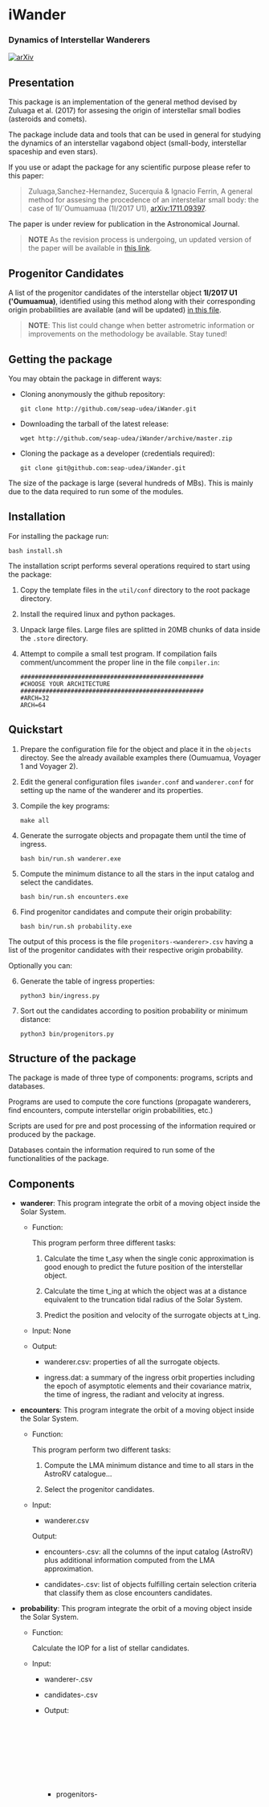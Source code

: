 # iWander
### Dynamics of Interstellar Wanderers

[![arXiv](http://img.shields.io/badge/arXiv-1711.09397-orange.svg?style=flat)](http://arxiv.org/abs/1711.09397)

Presentation
------------

This package is an implementation of the general method devised by
Zuluaga et al. (2017) for assesing the origin of interstellar small
bodies (asteroids and comets).

The package include data and tools that can be used in general for
studying the dynamics of an interstellar vagabond object (small-body,
interstellar spaceship and even stars).

If you use or adapt the package for any scientific purpose please
refer to this paper:

> Zuluaga,Sanchez-Hernandez, Sucerquia & Ignacio Ferrin, A general
> method for assesing the procedence of an interstellar small body:
> the case of 1I/´Oumuamuaa (1I/2017 U1),
> [arXiv:1711.09397](https://arxiv.org/abs/1711.09397).

The paper is under review for publication in the Astronomical Journal.

> **NOTE** As the revision process is undergoing, un updated version
  of the paper will be available in [this
  link](doc/Zuluaga_et_al_2017-AssesingOriginProbability.pdf).

Progenitor Candidates
----------------------

A list of the progenitor candidates of the interstellar object
**1I/2017 U1 ('Oumuamua)**, identified using this method along with
their corresponding origin probabilities are available (and will be
updated) [in this file](CANDIDATES-Oumuamua-Past.md).

> **NOTE**: This list could change when better astrometric information
  or improvements on the methodology be available. Stay tuned!

Getting the package
-------------------

You may obtain the package in different ways:

- Cloning anonymously the github repository:

  ```  
  git clone http://github.com/seap-udea/iWander.git
  ```  

- Downloading the tarball of the latest release:

  ```  
  wget http://github.com/seap-udea/iWander/archive/master.zip
  ```  

- Cloning the package as a developer (credentials required):

  ```  
  git clone git@github.com:seap-udea/iWander.git
  ```  

The size of the package is large (several hundreds of MBs).  This is
mainly due to the data required to run some of the modules.  

Installation
----------------

For installing the package run:

    bash install.sh

The installation script performs several operations required to start
using the package:

1. Copy the template files in the ``util/conf`` directory to the
   root package directory.

2. Install the required linux and python packages.

3. Unpack large files.  Large files are splitted in 20MB chunks of
   data inside the `.store` directory.  

4. Attempt to compile a small test program.  If compilation fails
   comment/uncomment the proper line in the file ``compiler.in``:

   ```  
   ###################################################
   #CHOOSE YOUR ARCHITECTURE
   ###################################################
   #ARCH=32
   ARCH=64
   ```  

Quickstart
----------

1. Prepare the configuration file for the object and place it in the
   ``objects`` directoy. See the already available examples there
   (Oumuamua, Voyager 1 and Voyager 2).

1. Edit the general configuration files ``iwander.conf`` and
   ``wanderer.conf`` for setting up the name of the wanderer and its
   properties.

2. Compile the key programs:

   ```  
   make all
   ```  

3. Generate the surrogate objects and propagate them until the time of ingress.

   ```  
   bash bin/run.sh wanderer.exe
   ```  

4. Compute the minimum distance to all the stars in the input catalog
   and select the candidates.

   ```  
   bash bin/run.sh encounters.exe
   ```  

5. Find progenitor candidates and compute their origin probability:

   ```  
   bash bin/run.sh probability.exe
   ```  

The output of this process is the file ``progenitors-<wanderer>.csv``
having a list of the progenitor candidates with their respective
origin probability.

Optionally you can:

6. Generate the table of ingress properties:

   ```  
   python3 bin/ingress.py
   ```  

7. Sort out the candidates according to position probability or
   minimum distance:

   ```  
   python3 bin/progenitors.py
   ```  

Structure of the package
------------------------

The package is made of three type of components: programs, scripts and
databases.

Programs are used to compute the core functions (propagate wanderers,
find encounters, compute interstellar origin probabilities, etc.)

Scripts are used for pre and post processing of the information
required or produced by the package.

Databases contain the information required to run some of the
functionalities of the package.

Components
----------

- **wanderer**: This program integrate the orbit of a moving object
  inside the Solar System.

  * Function: 

    This program perform three different tasks:

    1) Calculate the time t_asy when the single conic approximation is
       good enough to predict the future position of the interstellar
       object.

    2) Calculate the time t_ing at which the object was at a distance
       equivalent to the truncation tidal radius of the Solar System.

    3) Predict the position and velocity of the surrogate objects at
       t_ing.

  * Input: None

  * Output: 

    * wanderer.csv: properties of all the surrogate objects.

    * ingress.dat: a summary of the ingress orbit properties including
      the epoch of asymptotic elements and their covariance matrix,
      the time of ingress, the radiant and velocity at ingress.

- **encounters**: This program integrate the orbit of a moving object
  inside the Solar System.
  
  * Function: 

    This program perform two different tasks:

    1) Compute the LMA minimum distance and time to all stars in the
       AstroRV catalogue...

    2) Select the progenitor candidates.

  * Input: 
    - wanderer.csv

    Output: 

    - encounters-<Wanderer>.csv: all the columns of the input catalog (AstroRV)
      plus additional information computed from the LMA approximation.

    - candidates-<Wanderer>.csv: list of objects fulfilling certain
      selection criteria that classify them as close encounters candidates.

- **probability**: This program integrate the orbit of a moving object
  inside the Solar System.

  * Function: 

    Calculate the IOP for a list of stellar candidates.

  * Input:

    - wanderer-<object>.csv

    - candidates-<object>.csv

  * Output: 

    - progenitors-<object>.csv

For the developer
-----------------

iWander uses GSL and Spice as backbone utility libraries.  The latest
precompiled version of both libraries, along witth the header files
are provided with the package in the `util` directory.

Input parameters are passed to the programs using a configuration file
`<programa.conf>`.  The configuration file has the structure of a C
program.  The declarations and actions in the program are included
directly into the `main` of the corresponding program.

Naming conventions:

* Configuration variables: Capitalized. Example: Wanderer,
  Npart.

* Macros and global variables: Fully capital. Example: FILENAME,
  REARTH.

* Routines: Umbrella style. Example: vectorAllocate, integrateEOM.

* Local variables: Free naming rules.

Acknowledgements
----------------

This package has been developed thanks to the incredible work made by
previous scientist and developers. Most of the work of those who make
this package possible has been cited in our papers.  Others are
mentioned in the software itself.

License
--------------
Copyright (C) 2017 Jorge I. Zuluaga, Oscar Sanchez-Hernandez, Mario Sucerquia & Ignacio Ferrin

Permission is hereby granted, free of charge, to any person obtaining
a copy of this software and the databases associated (the "Package"),
to deal in the Package without restriction, including without
limitation the rights to use, copy, modify, merge, publish,
distribute, sublicense, and/or sell copies of the Package, and to
permit persons to whom the Package is furnished to do so, subject to
the following conditions:

The above copyright notice and this permission notice shall be
included in all copies or substantial portions of the Package.  A
reference to the Package shall be included in all scientific
publications that make use of the Package.

THE PACKAGE IS PROVIDED "AS IS", WITHOUT WARRANTY OF ANY KIND, EXPRESS
OR IMPLIED, INCLUDING BUT NOT LIMITED TO THE WARRANTIES OF
MERCHANTABILITY, FITNESS FOR A PARTICULAR PURPOSE AND
NONINFRINGEMENT. IN NO EVENT SHALL THE AUTHORS OR COPYRIGHT HOLDERS BE
LIABLE FOR ANY CLAIM, DAMAGES OR OTHER LIABILITY, WHETHER IN AN ACTION
OF CONTRACT, TORT OR OTHERWISE, ARISING FROM, OUT OF OR IN CONNECTION
WITH THE DATABASE OR THE USE OR OTHER DEALINGS IN THE DATABASE.